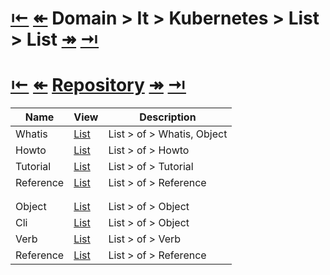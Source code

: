 # [&larrb;][Back_Readme] [&Larr;][Before_Domain] Domain > It > Kubernetes > List > List [&Rarr;][Next_Domain]  [&rarrb;][Last_Domain]


# [&larrb;][Back_Readme] [&Larr;][Before_Domain] [Repository][Repository_Whatis]  [&Rarr;][Next_Domain]  [&rarrb;][Last_Domain]

|Name|View|Description|
|--|--|--|
|Whatis|[List][Whatis_List]|List > of > Whatis, Object|
|Howto|[List][Howto_List]|List > of > Howto|
|Tutorial|[List][Tutorial_List]|List > of > Tutorial|
|Reference|[List][Reference_list]|List > of > Reference|
||
||
|Object|[List](Object_List)|List > of > Object|
|Cli|[List][Cli_List]|List > of > Object|
|Verb|[List](Verb_List)|List > of > Verb|
|Reference|[List][Reference_List]|List > of > Reference|
<br>




[//]: #(Reference)
[Back_Readme]:           ../../epi/list/readme.md                   (Home > Topic)
[Before_Domain]:         ../README.md                   (Domain.Before > HomeLanguage)
[Next_Domain]:           ../../epc/whatis/readme.md               (Domain.Next > Math)
[Last_Domain]:           ../../epl/list/readme.md               (Domain.Next > Math)


[Repository_Whatis]:   ../epc/whatis/member_whatis     "Whatis > 1 > Topic"
[Reference_List]:      ../list/reference_list          "List > Reference"
[Object_List]:         ../../../../epi/topic/kubernetes/list/object_list.md     (List > Whatis)

[Cli_List]:            ../list/cli_list     (List > App)
[Whatis_List]:         ../whatis/readme.md     (List > Whatis)
[Howto_List]:          ../../../../epi/topic/kubernetes/howto/readme.md      (List > Howto)
[Tutorial_List]:       ../../../../epi/topic/kubernetes/tutorial/readme.md   (List > Tutorial)
[Domain_List]:         ../../epc/README.md    "List > Acronym"
[Acronym_List]:        ../list/acronym_list.md    "List > Acronym"
[Antonym_List]:        ../list/antonym_list.md    "List > Antonym"
[Polysemic_List]:      ../../epc/list/polysemic_list.md   "List > Language"
[Language_List]:       ../../epl/list/language_list.md   "List > Language"
[Lexicalfield_List]:   ../list/lexicalfield_list.md   "List > Lexiczal Field"
[Synonym_List]:        ../list/synonym_list.md    "List > Synonym"
[Translate_List]:      ../list/translation_list.md  "List > Translation"


